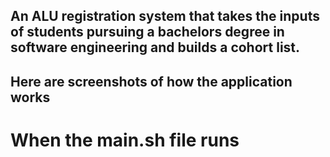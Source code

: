 ## An ALU registration system that takes the inputs of students pursuing a bachelors degree in software engineering and builds a cohort list.

## Here are screenshots of how the application works

# When the main.sh file runs
